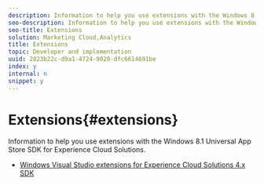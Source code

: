 ```yaml
---
description: Information to help you use extensions with the Windows 8.1 Universal App Store SDK for Experience Cloud Solutions.
seo-description: Information to help you use extensions with the Windows 8.1 Universal App Store SDK for Experience Cloud Solutions.
seo-title: Extensions
solution: Marketing Cloud,Analytics
title: Extensions
topic: Developer and implementation
uuid: 2823b22c-d9a1-4724-9020-dfc6614691be
index: y
internal: n
snippet: y
---
```


# Extensions{#extensions}

Information to help you use extensions with the Windows 8.1 Universal App Store SDK for Experience Cloud Solutions.

+ [Windows Visual Studio extensions for Experience Cloud Solutions 4.x SDK](win-vse-4x.md)
